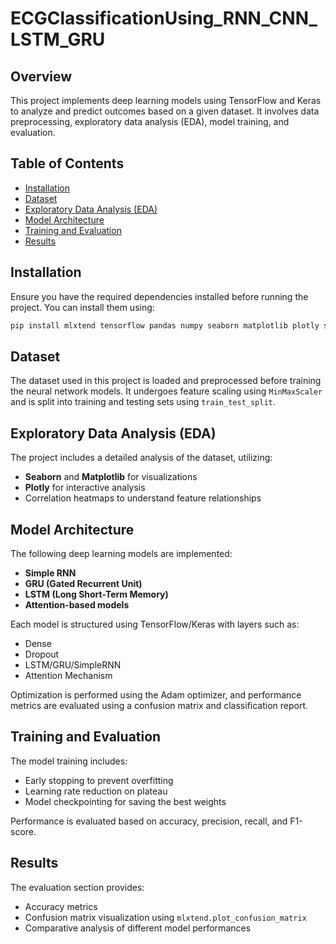 # ECGClassificationUsing_RNN_CNN_LSTM_GRU


## Overview
This project implements deep learning models using TensorFlow and Keras to analyze and predict outcomes based on a given dataset. It involves data preprocessing, exploratory data analysis (EDA), model training, and evaluation.

## Table of Contents
- [Installation](#installation)
- [Dataset](#dataset)
- [Exploratory Data Analysis (EDA)](#exploratory-data-analysis-eda)
- [Model Architecture](#model-architecture)
- [Training and Evaluation](#training-and-evaluation)
- [Results](#results)


## Installation
Ensure you have the required dependencies installed before running the project. You can install them using:

```bash
pip install mlxtend tensorflow pandas numpy seaborn matplotlib plotly scikit-learn
```

## Dataset
The dataset used in this project is loaded and preprocessed before training the neural network models. It undergoes feature scaling using `MinMaxScaler` and is split into training and testing sets using `train_test_split`.

## Exploratory Data Analysis (EDA)
The project includes a detailed analysis of the dataset, utilizing:
- **Seaborn** and **Matplotlib** for visualizations
- **Plotly** for interactive analysis
- Correlation heatmaps to understand feature relationships

## Model Architecture
The following deep learning models are implemented:
- **Simple RNN**
- **GRU (Gated Recurrent Unit)**
- **LSTM (Long Short-Term Memory)**
- **Attention-based models**

Each model is structured using TensorFlow/Keras with layers such as:
- Dense
- Dropout
- LSTM/GRU/SimpleRNN
- Attention Mechanism

Optimization is performed using the Adam optimizer, and performance metrics are evaluated using a confusion matrix and classification report.

## Training and Evaluation
The model training includes:
- Early stopping to prevent overfitting
- Learning rate reduction on plateau
- Model checkpointing for saving the best weights

Performance is evaluated based on accuracy, precision, recall, and F1-score.

## Results
The evaluation section provides:
- Accuracy metrics
- Confusion matrix visualization using `mlxtend.plot_confusion_matrix`
- Comparative analysis of different model performances

